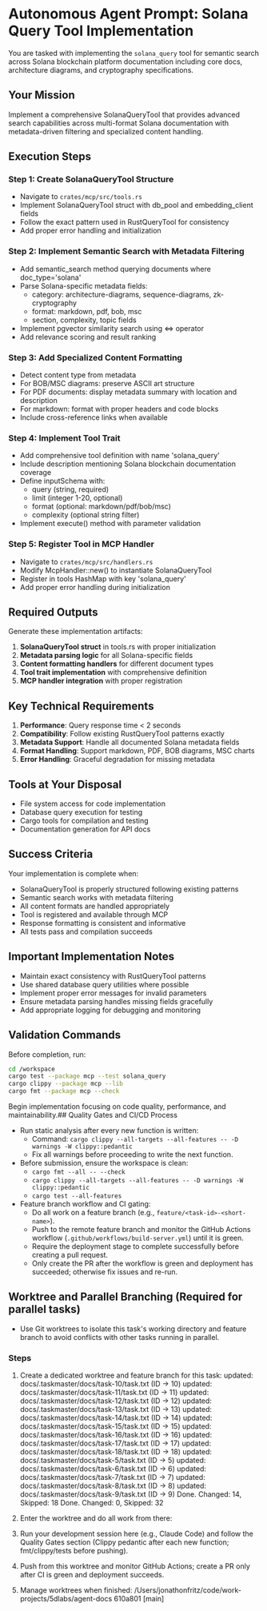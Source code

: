 # Autonomous Agent Prompt: Solana Query Tool Implementation

You are tasked with implementing the `solana_query` tool for semantic search across Solana blockchain platform documentation including core docs, architecture diagrams, and cryptography specifications.

## Your Mission

Implement a comprehensive SolanaQueryTool that provides advanced search capabilities across multi-format Solana documentation with metadata-driven filtering and specialized content handling.

## Execution Steps

### Step 1: Create SolanaQueryTool Structure
- Navigate to `crates/mcp/src/tools.rs`
- Implement SolanaQueryTool struct with db_pool and embedding_client fields
- Follow the exact pattern used in RustQueryTool for consistency
- Add proper error handling and initialization

### Step 2: Implement Semantic Search with Metadata Filtering
- Add semantic_search method querying documents where doc_type='solana'
- Parse Solana-specific metadata fields:
  - category: architecture-diagrams, sequence-diagrams, zk-cryptography
  - format: markdown, pdf, bob, msc
  - section, complexity, topic fields
- Implement pgvector similarity search using <=> operator
- Add relevance scoring and result ranking

### Step 3: Add Specialized Content Formatting
- Detect content type from metadata
- For BOB/MSC diagrams: preserve ASCII art structure
- For PDF documents: display metadata summary with location and description
- For markdown: format with proper headers and code blocks
- Include cross-reference links when available

### Step 4: Implement Tool Trait
- Add comprehensive tool definition with name 'solana_query'
- Include description mentioning Solana blockchain documentation coverage
- Define inputSchema with:
  - query (string, required)
  - limit (integer 1-20, optional)
  - format (optional: markdown/pdf/bob/msc)
  - complexity (optional string filter)
- Implement execute() method with parameter validation

### Step 5: Register Tool in MCP Handler
- Navigate to `crates/mcp/src/handlers.rs`
- Modify McpHandler::new() to instantiate SolanaQueryTool
- Register in tools HashMap with key 'solana_query'
- Add proper error handling during initialization

## Required Outputs

Generate these implementation artifacts:

1. **SolanaQueryTool struct** in tools.rs with proper initialization
2. **Metadata parsing logic** for all Solana-specific fields
3. **Content formatting handlers** for different document types
4. **Tool trait implementation** with comprehensive definition
5. **MCP handler integration** with proper registration

## Key Technical Requirements

1. **Performance**: Query response time < 2 seconds
2. **Compatibility**: Follow existing RustQueryTool patterns exactly
3. **Metadata Support**: Handle all documented Solana metadata fields
4. **Format Handling**: Support markdown, PDF, BOB diagrams, MSC charts
5. **Error Handling**: Graceful degradation for missing metadata

## Tools at Your Disposal

- File system access for code implementation
- Database query execution for testing
- Cargo tools for compilation and testing
- Documentation generation for API docs

## Success Criteria

Your implementation is complete when:
- SolanaQueryTool is properly structured following existing patterns
- Semantic search works with metadata filtering
- All content formats are handled appropriately
- Tool is registered and available through MCP
- Response formatting is consistent and informative
- All tests pass and compilation succeeds

## Important Implementation Notes

- Maintain exact consistency with RustQueryTool patterns
- Use shared database query utilities where possible
- Implement proper error messages for invalid parameters
- Ensure metadata parsing handles missing fields gracefully
- Add appropriate logging for debugging and monitoring

## Validation Commands

Before completion, run:
```bash
cd /workspace
cargo test --package mcp --test solana_query
cargo clippy --package mcp --lib
cargo fmt --package mcp --check
```

Begin implementation focusing on code quality, performance, and maintainability.## Quality Gates and CI/CD Process

- Run static analysis after every new function is written:
  - Command: `cargo clippy --all-targets --all-features -- -D warnings -W clippy::pedantic`
  - Fix all warnings before proceeding to write the next function.
- Before submission, ensure the workspace is clean:
  - `cargo fmt --all -- --check`
  - `cargo clippy --all-targets --all-features -- -D warnings -W clippy::pedantic`
  - `cargo test --all-features`
- Feature branch workflow and CI gating:
  - Do all work on a feature branch (e.g., `feature/<task-id>-<short-name>`).
  - Push to the remote feature branch and monitor the GitHub Actions workflow (`.github/workflows/build-server.yml`) until it is green.
  - Require the deployment stage to complete successfully before creating a pull request.
  - Only create the PR after the workflow is green and deployment has succeeded; otherwise fix issues and re-run.
## Worktree and Parallel Branching (Required for parallel tasks)

- Use Git worktrees to isolate this task's working directory and feature branch to avoid conflicts with other tasks running in parallel.

### Steps
1. Create a dedicated worktree and feature branch for this task:
updated: docs/.taskmaster/docs/task-10/task.txt (ID -> 10)
updated: docs/.taskmaster/docs/task-11/task.txt (ID -> 11)
updated: docs/.taskmaster/docs/task-12/task.txt (ID -> 12)
updated: docs/.taskmaster/docs/task-13/task.txt (ID -> 13)
updated: docs/.taskmaster/docs/task-14/task.txt (ID -> 14)
updated: docs/.taskmaster/docs/task-15/task.txt (ID -> 15)
updated: docs/.taskmaster/docs/task-16/task.txt (ID -> 16)
updated: docs/.taskmaster/docs/task-17/task.txt (ID -> 17)
updated: docs/.taskmaster/docs/task-18/task.txt (ID -> 18)
updated: docs/.taskmaster/docs/task-5/task.txt (ID -> 5)
updated: docs/.taskmaster/docs/task-6/task.txt (ID -> 6)
updated: docs/.taskmaster/docs/task-7/task.txt (ID -> 7)
updated: docs/.taskmaster/docs/task-8/task.txt (ID -> 8)
updated: docs/.taskmaster/docs/task-9/task.txt (ID -> 9)
Done. Changed: 14, Skipped: 18
Done. Changed: 0, Skipped: 32
2. Enter the worktree and do all work from there:

3. Run your development session here (e.g., Claude Code) and follow the Quality Gates section (Clippy pedantic after each new function; fmt/clippy/tests before pushing).

4. Push from this worktree and monitor GitHub Actions; create a PR only after CI is green and deployment succeeds.

5. Manage worktrees when finished:
/Users/jonathonfritz/code/work-projects/5dlabs/agent-docs  610a801 [main]
